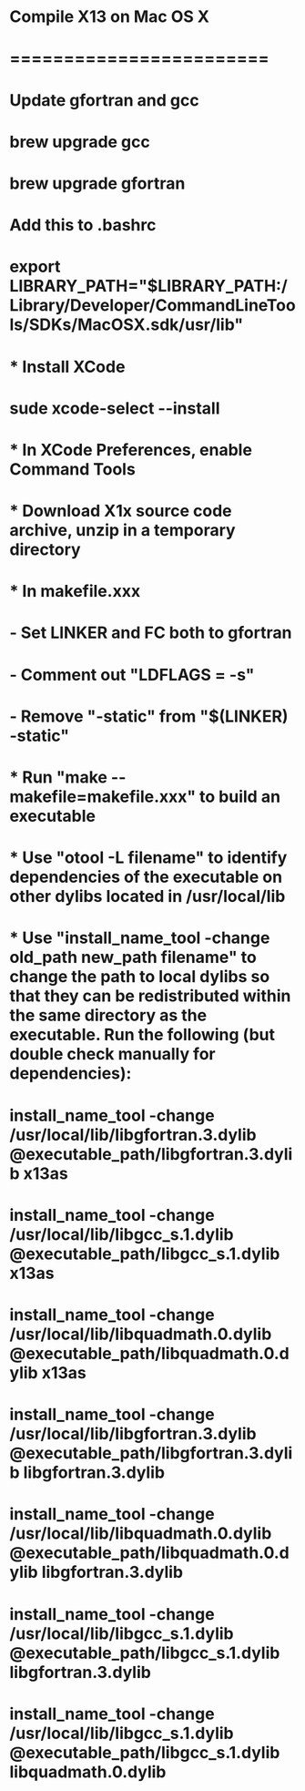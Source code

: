 # 
# Compile X13 on Mac OS X
# ========================
# 
# Update gfortran and gcc
#     brew upgrade gcc
#     brew upgrade gfortran
#
# Add this to .bashrc
#
# export LIBRARY_PATH="$LIBRARY_PATH:/Library/Developer/CommandLineTools/SDKs/MacOSX.sdk/usr/lib"
#
# * Install XCode
#
#     sude xcode-select --install
# 
# * In XCode Preferences, enable Command Tools
# 
# * Download X1x source code archive, unzip in a temporary directory
# 
# * In makefile.xxx
#   - Set LINKER and FC both to gfortran
#   - Comment out "LDFLAGS   = -s" 
#   - Remove "-static" from "$(LINKER) -static" 
# 
# * Run "make --makefile=makefile.xxx" to build an executable
# 
# * Use "otool -L filename" to identify dependencies of the executable on other dylibs located in /usr/local/lib
# 
# * Use "install_name_tool -change old_path new_path filename" to change the path to local dylibs so that they can be redistributed within the same directory as the executable. Run the following (but double check manually for dependencies):
# 
# install_name_tool -change /usr/local/lib/libgfortran.3.dylib @executable_path/libgfortran.3.dylib x13as
# install_name_tool -change /usr/local/lib/libgcc_s.1.dylib @executable_path/libgcc_s.1.dylib x13as
# install_name_tool -change /usr/local/lib/libquadmath.0.dylib @executable_path/libquadmath.0.dylib x13as
# 
# install_name_tool -change /usr/local/lib/libgfortran.3.dylib @executable_path/libgfortran.3.dylib libgfortran.3.dylib
# install_name_tool -change /usr/local/lib/libquadmath.0.dylib @executable_path/libquadmath.0.dylib libgfortran.3.dylib
# install_name_tool -change /usr/local/lib/libgcc_s.1.dylib @executable_path/libgcc_s.1.dylib libgfortran.3.dylib
# 
# install_name_tool -change /usr/local/lib/libgcc_s.1.dylib @executable_path/libgcc_s.1.dylib libquadmath.0.dylib
# 
# 
